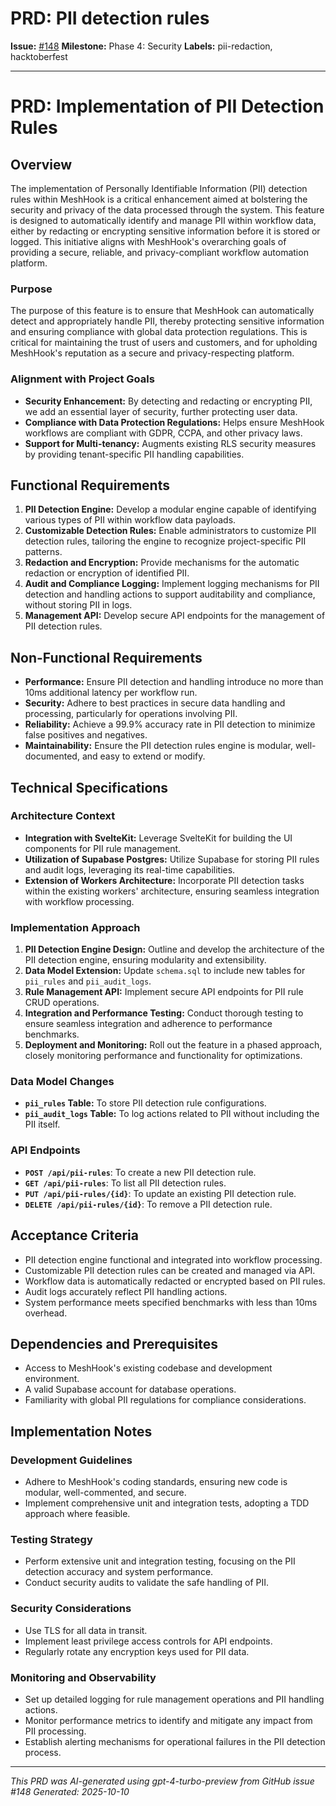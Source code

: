 # PRD: PII detection rules

**Issue:** [#148](https://github.com/profullstack/meshhook/issues/148)
**Milestone:** Phase 4: Security
**Labels:** pii-redaction, hacktoberfest

---

# PRD: Implementation of PII Detection Rules

## Overview

The implementation of Personally Identifiable Information (PII) detection rules within MeshHook is a critical enhancement aimed at bolstering the security and privacy of the data processed through the system. This feature is designed to automatically identify and manage PII within workflow data, either by redacting or encrypting sensitive information before it is stored or logged. This initiative aligns with MeshHook's overarching goals of providing a secure, reliable, and privacy-compliant workflow automation platform.

### Purpose

The purpose of this feature is to ensure that MeshHook can automatically detect and appropriately handle PII, thereby protecting sensitive information and ensuring compliance with global data protection regulations. This is critical for maintaining the trust of users and customers, and for upholding MeshHook's reputation as a secure and privacy-respecting platform.

### Alignment with Project Goals

- **Security Enhancement:** By detecting and redacting or encrypting PII, we add an essential layer of security, further protecting user data.
- **Compliance with Data Protection Regulations:** Helps ensure MeshHook workflows are compliant with GDPR, CCPA, and other privacy laws.
- **Support for Multi-tenancy:** Augments existing RLS security measures by providing tenant-specific PII handling capabilities.

## Functional Requirements

1. **PII Detection Engine:** Develop a modular engine capable of identifying various types of PII within workflow data payloads.
2. **Customizable Detection Rules:** Enable administrators to customize PII detection rules, tailoring the engine to recognize project-specific PII patterns.
3. **Redaction and Encryption:** Provide mechanisms for the automatic redaction or encryption of identified PII.
4. **Audit and Compliance Logging:** Implement logging mechanisms for PII detection and handling actions to support auditability and compliance, without storing PII in logs.
5. **Management API:** Develop secure API endpoints for the management of PII detection rules.

## Non-Functional Requirements

- **Performance:** Ensure PII detection and handling introduce no more than 10ms additional latency per workflow run.
- **Security:** Adhere to best practices in secure data handling and processing, particularly for operations involving PII.
- **Reliability:** Achieve a 99.9% accuracy rate in PII detection to minimize false positives and negatives.
- **Maintainability:** Ensure the PII detection rules engine is modular, well-documented, and easy to extend or modify.

## Technical Specifications

### Architecture Context

- **Integration with SvelteKit:** Leverage SvelteKit for building the UI components for PII rule management.
- **Utilization of Supabase Postgres:** Utilize Supabase for storing PII rules and audit logs, leveraging its real-time capabilities.
- **Extension of Workers Architecture:** Incorporate PII detection tasks within the existing workers' architecture, ensuring seamless integration with workflow processing.

### Implementation Approach

1. **PII Detection Engine Design:** Outline and develop the architecture of the PII detection engine, ensuring modularity and extensibility.
2. **Data Model Extension:** Update `schema.sql` to include new tables for `pii_rules` and `pii_audit_logs`.
3. **Rule Management API:** Implement secure API endpoints for PII rule CRUD operations.
4. **Integration and Performance Testing:** Conduct thorough testing to ensure seamless integration and adherence to performance benchmarks.
5. **Deployment and Monitoring:** Roll out the feature in a phased approach, closely monitoring performance and functionality for optimizations.

### Data Model Changes

- **`pii_rules` Table:** To store PII detection rule configurations.
- **`pii_audit_logs` Table:** To log actions related to PII without including the PII itself.

### API Endpoints

- **`POST /api/pii-rules`**: To create a new PII detection rule.
- **`GET /api/pii-rules`**: To list all PII detection rules.
- **`PUT /api/pii-rules/{id}`**: To update an existing PII detection rule.
- **`DELETE /api/pii-rules/{id}`**: To remove a PII detection rule.

## Acceptance Criteria

- PII detection engine functional and integrated into workflow processing.
- Customizable PII detection rules can be created and managed via API.
- Workflow data is automatically redacted or encrypted based on PII rules.
- Audit logs accurately reflect PII handling actions.
- System performance meets specified benchmarks with less than 10ms overhead.

## Dependencies and Prerequisites

- Access to MeshHook's existing codebase and development environment.
- A valid Supabase account for database operations.
- Familiarity with global PII regulations for compliance considerations.

## Implementation Notes

### Development Guidelines

- Adhere to MeshHook's coding standards, ensuring new code is modular, well-commented, and secure.
- Implement comprehensive unit and integration tests, adopting a TDD approach where feasible.

### Testing Strategy

- Perform extensive unit and integration testing, focusing on the PII detection accuracy and system performance.
- Conduct security audits to validate the safe handling of PII.

### Security Considerations

- Use TLS for all data in transit.
- Implement least privilege access controls for API endpoints.
- Regularly rotate any encryption keys used for PII data.

### Monitoring and Observability

- Set up detailed logging for rule management operations and PII handling actions.
- Monitor performance metrics to identify and mitigate any impact from PII processing.
- Establish alerting mechanisms for operational failures in the PII detection process.

---

*This PRD was AI-generated using gpt-4-turbo-preview from GitHub issue #148*
*Generated: 2025-10-10*
